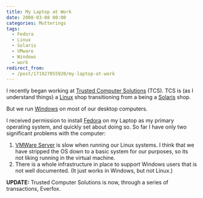 ```yaml
---
title: My Laptop at Work
date: 2008-03-08 00:00
categories: Mutterings
tags:
  - Fedora
  - Linux
  - Solaris
  - VMware
  - Windows
  - work
redirect_from:
  - /post/171927055920/my-laptop-at-work
---
```

I recently began working at [Trusted Computer Solutions](https://www.everfox.com) (TCS). TCS is (as I understand things) a [Linux](https://en.wikipedia.org/wiki/Linux) shop transitioning from a being a [Solaris](https://www.sun.com/software/solaris/index.jsp) shop.

But we run [Windows](https://www.microsoft.com/windows) on most of our desktop computers.

I received permission to install [Fedora](https://fedoraproject.org) on my Laptop as my primary operating system, and quickly set about doing so. So far I have only two significant problems with the computer:
1. [VMWare Server](https://www.vmware.com) is slow when running our Linux systems. I think that we have stripped the OS down to a basic system for our purposes, so its not liking running in the virtual machine.
2. There is a whole infrastructure in place to support Windows users that is not well documented. (It just works in Windows, but not Linux.)

__UPDATE:__ Trusted Computer Solutions is now, through a series of transactions, Everfox. 